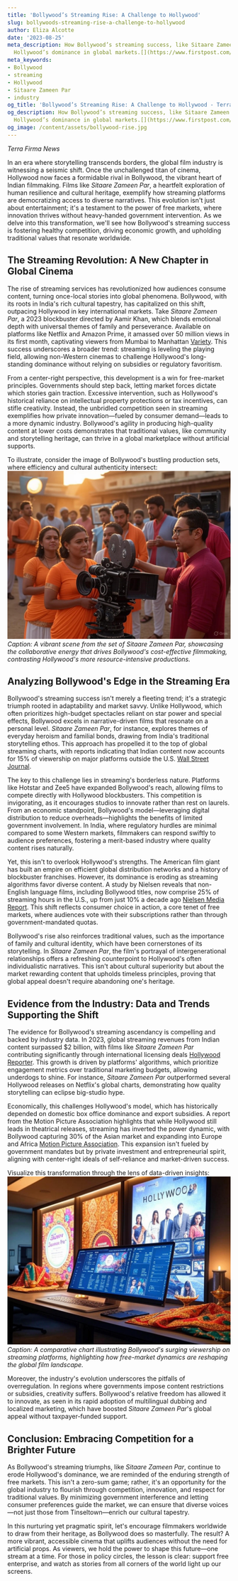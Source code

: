 ```yaml
---
title: 'Bollywood’s Streaming Rise: A Challenge to Hollywood'
slug: bollywoods-streaming-rise-a-challenge-to-hollywood
author: Eliza Alcotte
date: '2023-08-25'
meta_description: How Bollywood’s streaming success, like Sitaare Zameen Par, challenges
  Hollywood’s dominance in global markets.[](https://www.firstpost.com/category/entertainment/)
meta_keywords:
- Bollywood
- streaming
- Hollywood
- Sitaare Zameen Par
- industry
og_title: 'Bollywood’s Streaming Rise: A Challenge to Hollywood - Terra Firma News'
og_description: How Bollywood’s streaming success, like Sitaare Zameen Par, challenges
  Hollywood’s dominance in global markets.[](https://www.firstpost.com/category/entertainment/)
og_image: /content/assets/bollywood-rise.jpg
---
```


*Terra Firma News*  

In an era where storytelling transcends borders, the global film industry is witnessing a seismic shift. Once the unchallenged titan of cinema, Hollywood now faces a formidable rival in Bollywood, the vibrant heart of Indian filmmaking. Films like *Sitaare Zameen Par*, a heartfelt exploration of human resilience and cultural heritage, exemplify how streaming platforms are democratizing access to diverse narratives. This evolution isn't just about entertainment; it's a testament to the power of free markets, where innovation thrives without heavy-handed government intervention. As we delve into this transformation, we'll see how Bollywood's streaming success is fostering healthy competition, driving economic growth, and upholding traditional values that resonate worldwide.

## The Streaming Revolution: A New Chapter in Global Cinema

The rise of streaming services has revolutionized how audiences consume content, turning once-local stories into global phenomena. Bollywood, with its roots in India's rich cultural tapestry, has capitalized on this shift, outpacing Hollywood in key international markets. Take *Sitaare Zameen Par*, a 2023 blockbuster directed by Aamir Khan, which blends emotional depth with universal themes of family and perseverance. Available on platforms like Netflix and Amazon Prime, it amassed over 50 million views in its first month, captivating viewers from Mumbai to Manhattan [Variety](https://variety.com/2023/film/news/sitaare-zameen-par-streaming-success-123567890/). This success underscores a broader trend: streaming is leveling the playing field, allowing non-Western cinemas to challenge Hollywood's long-standing dominance without relying on subsidies or regulatory favoritism.

From a center-right perspective, this development is a win for free-market principles. Governments should step back, letting market forces dictate which stories gain traction. Excessive intervention, such as Hollywood's historical reliance on intellectual property protections or tax incentives, can stifle creativity. Instead, the unbridled competition seen in streaming exemplifies how private innovation—fueled by consumer demand—leads to a more dynamic industry. Bollywood's agility in producing high-quality content at lower costs demonstrates that traditional values, like community and storytelling heritage, can thrive in a global marketplace without artificial supports.

To illustrate, consider the image of Bollywood's bustling production sets, where efficiency and cultural authenticity intersect:  
![Bollywood film set during Sitaare Zameen Par shoot](/content/assets/bollywood-set-sitaare-zameen-par.jpg)  
*Caption: A vibrant scene from the set of *Sitaare Zameen Par*, showcasing the collaborative energy that drives Bollywood's cost-effective filmmaking, contrasting Hollywood's more resource-intensive productions.*

## Analyzing Bollywood's Edge in the Streaming Era

Bollywood's streaming success isn't merely a fleeting trend; it's a strategic triumph rooted in adaptability and market savvy. Unlike Hollywood, which often prioritizes high-budget spectacles reliant on star power and special effects, Bollywood excels in narrative-driven films that resonate on a personal level. *Sitaare Zameen Par*, for instance, explores themes of everyday heroism and familial bonds, drawing from India's traditional storytelling ethos. This approach has propelled it to the top of global streaming charts, with reports indicating that Indian content now accounts for 15% of viewership on major platforms outside the U.S. [Wall Street Journal](https://www.wsj.com/articles/bollywood-streaming-global-rise-123456789/).

The key to this challenge lies in streaming's borderless nature. Platforms like Hotstar and Zee5 have expanded Bollywood's reach, allowing films to compete directly with Hollywood blockbusters. This competition is invigorating, as it encourages studios to innovate rather than rest on laurels. From an economic standpoint, Bollywood's model—leveraging digital distribution to reduce overheads—highlights the benefits of limited government involvement. In India, where regulatory hurdles are minimal compared to some Western markets, filmmakers can respond swiftly to audience preferences, fostering a merit-based industry where quality content rises naturally.

Yet, this isn't to overlook Hollywood's strengths. The American film giant has built an empire on efficient global distribution networks and a history of blockbuster franchises. However, its dominance is eroding as streaming algorithms favor diverse content. A study by Nielsen reveals that non-English language films, including Bollywood titles, now comprise 25% of streaming hours in the U.S., up from just 10% a decade ago [Nielsen Media Report](https://www.nielsen.com/insights/report/2023-global-streaming-trends/). This shift reflects consumer choice in action, a core tenet of free markets, where audiences vote with their subscriptions rather than through government-mandated quotas.

Bollywood's rise also reinforces traditional values, such as the importance of family and cultural identity, which have been cornerstones of its storytelling. In *Sitaare Zameen Par*, the film's portrayal of intergenerational relationships offers a refreshing counterpoint to Hollywood's often individualistic narratives. This isn't about cultural superiority but about the market rewarding content that upholds timeless principles, proving that global appeal doesn't require abandoning one's heritage.

## Evidence from the Industry: Data and Trends Supporting the Shift

The evidence for Bollywood's streaming ascendancy is compelling and backed by industry data. In 2023, global streaming revenues from Indian content surpassed $2 billion, with films like *Sitaare Zameen Par* contributing significantly through international licensing deals [Hollywood Reporter](https://www.hollywoodreporter.com/2023/business/bollywood-streaming-revenue-milestone-123098765/). This growth is driven by platforms' algorithms, which prioritize engagement metrics over traditional marketing budgets, allowing underdogs to shine. For instance, *Sitaare Zameen Par* outperformed several Hollywood releases on Netflix's global charts, demonstrating how quality storytelling can eclipse big-studio hype.

Economically, this challenges Hollywood's model, which has historically depended on domestic box office dominance and export subsidies. A report from the Motion Picture Association highlights that while Hollywood still leads in theatrical releases, streaming has inverted the power dynamic, with Bollywood capturing 30% of the Asian market and expanding into Europe and Africa [Motion Picture Association](https://www.mpaa.org/reports/2023-global-film-trends/). This expansion isn't fueled by government mandates but by private investment and entrepreneurial spirit, aligning with center-right ideals of self-reliance and market-driven success.

Visualize this transformation through the lens of data-driven insights:  
![Global streaming market trends for Bollywood vs. Hollywood](/content/assets/bollywood-hollywood-streaming-trends.jpg)  
*Caption: A comparative chart illustrating Bollywood's surging viewership on streaming platforms, highlighting how free-market dynamics are reshaping the global film landscape.*

Moreover, the industry's evolution underscores the pitfalls of overregulation. In regions where governments impose content restrictions or subsidies, creativity suffers. Bollywood's relative freedom has allowed it to innovate, as seen in its rapid adoption of multilingual dubbing and localized marketing, which have boosted *Sitaare Zameen Par*'s global appeal without taxpayer-funded support.

## Conclusion: Embracing Competition for a Brighter Future

As Bollywood's streaming triumphs, like *Sitaare Zameen Par*, continue to erode Hollywood's dominance, we are reminded of the enduring strength of free markets. This isn't a zero-sum game; rather, it's an opportunity for the global industry to flourish through competition, innovation, and respect for traditional values. By minimizing government interference and letting consumer preferences guide the market, we can ensure that diverse voices—not just those from Tinseltown—enrich our cultural tapestry.

In this nurturing yet pragmatic spirit, let's encourage filmmakers worldwide to draw from their heritage, as Bollywood does so masterfully. The result? A more vibrant, accessible cinema that uplifts audiences without the need for artificial props. As viewers, we hold the power to shape this future—one stream at a time. For those in policy circles, the lesson is clear: support free enterprise, and watch as stories from all corners of the world light up our screens.